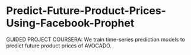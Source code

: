 # Predict-Future-Product-Prices-Using-Facebook-Prophet
GUIDED PROJECT COURSERA: We train time-series prediction models to predict future product prices of AVOCADO.
